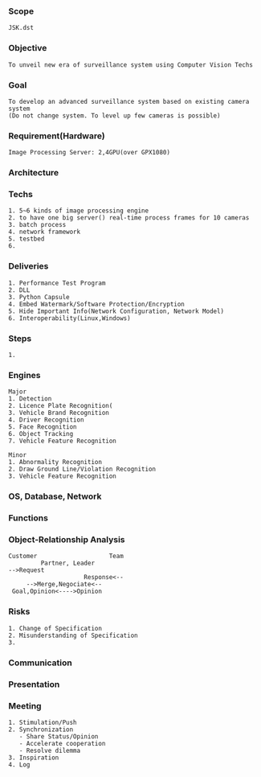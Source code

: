 ### Scope
    JSK.dst

### Objective
    To unveil new era of surveillance system using Computer Vision Techs
### Goal
    To develop an advanced surveillance system based on existing camera system
    (Do not change system. To level up few cameras is possible)
    
### Requirement(Hardware)
    Image Processing Server: 2,4GPU(over GPX1080)
    
### Architecture
    
    
### Techs
    1. 5~6 kinds of image processing engine
    2. to have one big server() real-time process frames for 10 cameras
    3. batch process
    4. network framework
    5. testbed
    6. 

### Deliveries
    1. Performance Test Program
    2. DLL
    3. Python Capsule
    4. Embed Watermark/Software Protection/Encryption
    5. Hide Important Info(Network Configuration, Network Model)
    6. Interoperability(Linux,Windows)
    
### Steps
    1.

### Engines
    Major
    1. Detection
    2. Licence Plate Recognition(
    3. Vehicle Brand Recognition
    4. Driver Recognition
    5. Face Recognition
    6. Object Tracking
    7. Vehicle Feature Recognition

    Minor
    1. Abnormality Recognition
    2. Draw Ground Line/Violation Recognition
    3. Vehicle Feature Recognition

### OS, Database, Network

### Functions
    

### Object-Relationship Analysis
    Customer                    Team
             Partner, Leader
    -->Request
                         Response<--
         -->Merge,Negociate<--
     Goal,Opinion<---->Opinion 
### Risks
    1. Change of Specification
    2. Misunderstanding of Specification
    3. 
    
### Communication
    
    
### Presentation
    
    
### Meeting
    1. Stimulation/Push
    2. Synchronization
       - Share Status/Opinion
       - Accelerate cooperation
       - Resolve dilemma
    3. Inspiration
    4. Log
